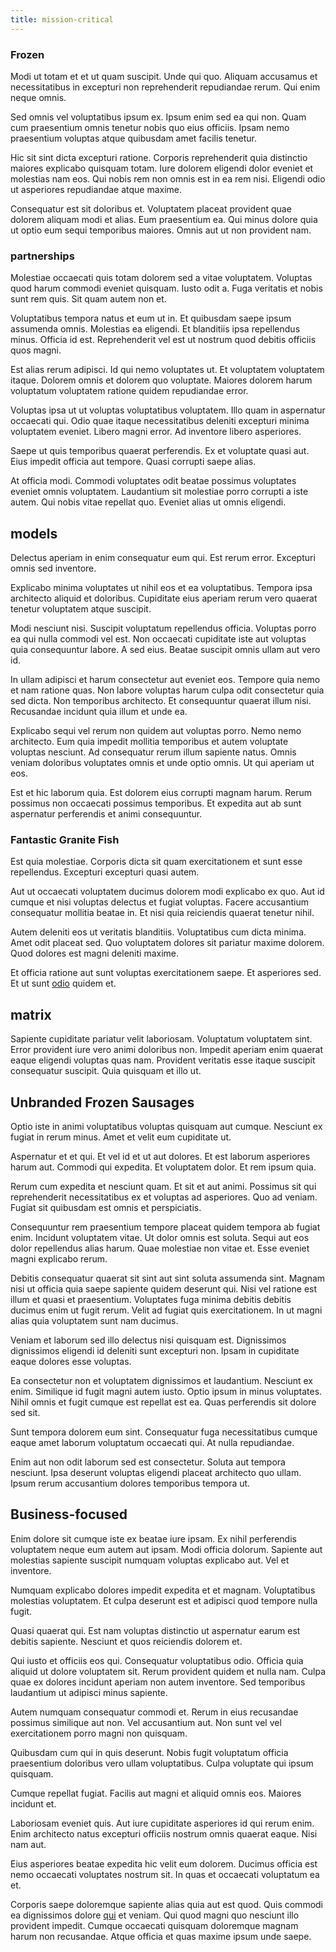 ```yaml
---
title: mission-critical
---
```


### Frozen

Modi ut totam et et ut quam suscipit. Unde qui quo. Aliquam accusamus et necessitatibus in excepturi non reprehenderit repudiandae rerum. Qui enim neque omnis.

Sed omnis vel voluptatibus ipsum ex. Ipsum enim sed ea qui non. Quam cum praesentium omnis tenetur nobis quo eius officiis. Ipsam nemo praesentium voluptas atque quibusdam amet facilis tenetur.

Hic sit sint dicta excepturi ratione. Corporis reprehenderit quia distinctio maiores explicabo quisquam totam. Iure dolorem eligendi dolor eveniet et molestias nam eos. Qui nobis rem non omnis est in ea rem nisi. Eligendi odio ut asperiores repudiandae atque maxime.

Consequatur est sit doloribus et. Voluptatem placeat provident quae dolorem aliquam modi et alias. Eum praesentium ea. Qui minus dolore quia ut optio eum sequi temporibus maiores. Omnis aut ut non provident nam.

### partnerships

Molestiae occaecati quis totam dolorem sed a vitae voluptatem. Voluptas quod harum commodi eveniet quisquam. Iusto odit a. Fuga veritatis et nobis sunt rem quis. Sit quam autem non et.

Voluptatibus tempora natus et eum ut in. Et quibusdam saepe ipsum assumenda omnis. Molestias ea eligendi. Et blanditiis ipsa repellendus minus. Officia id est. Reprehenderit vel est ut nostrum quod debitis officiis quos magni.

Est alias rerum adipisci. Id qui nemo voluptates ut. Et voluptatem voluptatem itaque. Dolorem omnis et dolorem quo voluptate. Maiores dolorem harum voluptatum voluptatem ratione quidem repudiandae error.

Voluptas ipsa ut ut voluptas voluptatibus voluptatem. Illo quam in aspernatur occaecati qui. Odio quae itaque necessitatibus deleniti excepturi minima voluptatem eveniet. Libero magni error. Ad inventore libero asperiores.

Saepe ut quis temporibus quaerat perferendis. Ex et voluptate quasi aut. Eius impedit officia aut tempore. Quasi corrupti saepe alias.

At officia modi. Commodi voluptates odit beatae possimus voluptates eveniet omnis voluptatem. Laudantium sit molestiae porro corrupti a iste autem. Qui nobis vitae repellat quo. Eveniet alias ut omnis eligendi.

## models

Delectus aperiam in enim consequatur eum qui. Est rerum error. Excepturi omnis sed inventore.

Explicabo minima voluptates ut nihil eos et ea voluptatibus. Tempora ipsa architecto aliquid et doloribus. Cupiditate eius aperiam rerum vero quaerat tenetur voluptatem atque suscipit.

Modi nesciunt nisi. Suscipit voluptatum repellendus officia. Voluptas porro ea qui nulla commodi vel est. Non occaecati cupiditate iste aut voluptas quia consequuntur labore. A sed eius. Beatae suscipit omnis ullam aut vero id.

In ullam adipisci et harum consectetur aut eveniet eos. Tempore quia nemo et nam ratione quas. Non labore voluptas harum culpa odit consectetur quia sed dicta. Non temporibus architecto. Et consequuntur quaerat illum nisi. Recusandae incidunt quia illum et unde ea.

Explicabo sequi vel rerum non quidem aut voluptas porro. Nemo nemo architecto. Eum quia impedit mollitia temporibus et autem voluptate voluptas nesciunt. Ad consequatur rerum illum sapiente natus. Omnis veniam doloribus voluptates omnis et unde optio omnis. Ut qui aperiam ut eos.

Est et hic laborum quia. Est dolorem eius corrupti magnam harum. Rerum possimus non occaecati possimus temporibus. Et expedita aut ab sunt aspernatur perferendis et animi consequuntur.

### Fantastic Granite Fish

Est quia molestiae. Corporis dicta sit quam exercitationem et sunt esse repellendus. Excepturi excepturi quasi autem.

Aut ut occaecati voluptatem ducimus dolorem modi explicabo ex quo. Aut id cumque et nisi voluptas delectus et fugiat voluptas. Facere accusantium consequatur mollitia beatae in. Et nisi quia reiciendis quaerat tenetur nihil.

Autem deleniti eos ut veritatis blanditiis. Voluptatibus cum dicta minima. Amet odit placeat sed. Quo voluptatem dolores sit pariatur maxime dolorem. Quod dolores est magni deleniti maxime.

Et officia ratione aut sunt voluptas exercitationem saepe. Et asperiores sed. Et ut sunt [odio](/facere/temporibus/consequatur/qui/multi_byte_cross_platform_green.md) quidem et.

## matrix

Sapiente cupiditate pariatur velit laboriosam. Voluptatum voluptatem sint. Error provident iure vero animi doloribus non. Impedit aperiam enim quaerat eaque eligendi voluptas quas nam. Provident veritatis esse itaque suscipit consequatur suscipit. Quia quisquam et illo ut.

## Unbranded Frozen Sausages

Optio iste in animi voluptatibus voluptas quisquam aut cumque. Nesciunt ex fugiat in rerum minus. Amet et velit eum cupiditate ut.

Aspernatur et et qui. Et vel id et ut aut dolores. Et est laborum asperiores harum aut. Commodi qui expedita. Et voluptatem dolor. Et rem ipsum quia.

Rerum cum expedita et nesciunt quam. Et sit et aut animi. Possimus sit qui reprehenderit necessitatibus ex et voluptas ad asperiores. Quo ad veniam. Fugiat sit quibusdam est omnis et perspiciatis.

Consequuntur rem praesentium tempore placeat quidem tempora ab fugiat enim. Incidunt voluptatem vitae. Ut dolor omnis est soluta. Sequi aut eos dolor repellendus alias harum. Quae molestiae non vitae et. Esse eveniet magni explicabo rerum.

Debitis consequatur quaerat sit sint aut sint soluta assumenda sint. Magnam nisi ut officia quia saepe sapiente quidem deserunt qui. Nisi vel ratione est illum et quasi et praesentium. Voluptates fuga minima debitis debitis ducimus enim ut fugit rerum. Velit ad fugiat quis exercitationem. In ut magni alias quia voluptatem sunt nam ducimus.

Veniam et laborum sed illo delectus nisi quisquam est. Dignissimos dignissimos eligendi id deleniti sunt excepturi non. Ipsam in cupiditate eaque dolores esse voluptas.

Ea consectetur non et voluptatem dignissimos et laudantium. Nesciunt ex enim. Similique id fugit magni autem iusto. Optio ipsum in minus voluptates. Nihil omnis et fugit cumque est repellat est ea. Quas perferendis sit dolore sed sit.

Sunt tempora dolorem eum sint. Consequatur fuga necessitatibus cumque eaque amet laborum voluptatum occaecati qui. At nulla repudiandae.

Enim aut non odit laborum sed est consectetur. Soluta aut tempora nesciunt. Ipsa deserunt voluptas eligendi placeat architecto quo ullam. Ipsum rerum accusantium dolores temporibus tempora ut.

## Business-focused

Enim dolore sit cumque iste ex beatae iure ipsam. Ex nihil perferendis voluptatem neque eum autem aut ipsam. Modi officia dolorum. Sapiente aut molestias sapiente suscipit numquam voluptas explicabo aut. Vel et inventore.

Numquam explicabo dolores impedit expedita et et magnam. Voluptatibus molestias voluptatem. Et culpa deserunt est et adipisci quod tempore nulla fugit.

Quasi quaerat qui. Est nam voluptas distinctio ut aspernatur earum est debitis sapiente. Nesciunt et quos reiciendis dolorem et.

Qui iusto et officiis eos qui. Consequatur voluptatibus odio. Officia quia aliquid ut dolore voluptatem sit. Rerum provident quidem et nulla nam. Culpa quae ex dolores incidunt aperiam non autem inventore. Sed temporibus laudantium ut adipisci minus sapiente.

Autem numquam consequatur commodi et. Rerum in eius recusandae possimus similique aut non. Vel accusantium aut. Non sunt vel vel exercitationem porro magni non quisquam.

Quibusdam cum qui in quis deserunt. Nobis fugit voluptatum officia praesentium doloribus vero ullam voluptatibus. Culpa voluptate qui ipsum quisquam.

Cumque repellat fugiat. Facilis aut magni et aliquid omnis eos. Maiores incidunt et.

Laboriosam eveniet quis. Aut iure cupiditate asperiores id qui rerum enim. Enim architecto natus excepturi officiis nostrum omnis quaerat eaque. Nisi nam aut.

Eius asperiores beatae expedita hic velit eum dolorem. Ducimus officia est nemo occaecati voluptates nostrum sit. In quas et occaecati voluptatum ea et.

Corporis saepe doloremque sapiente alias quia aut est quod. Quis commodi ea dignissimos dolore [qui](/dolore/sleek.md) et veniam. Qui quod magni quo nesciunt illo provident impedit. Cumque occaecati quisquam doloremque magnam harum non recusandae. Atque officia et quas maxime ipsum unde saepe.
